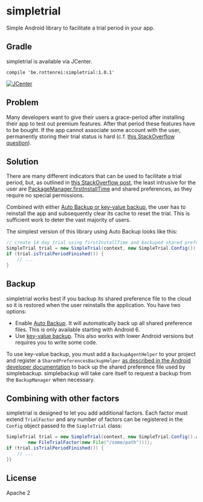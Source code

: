 # simpletrial

Simple Android library to facilitate a trial period in your app.

## Gradle

simpletrial is available via JCenter.

    compile 'be.rottenrei:simpletrial:1.0.1' 

[ ![JCenter](https://api.bintray.com/packages/karottenreibe/simpletrial/simpletrial/images/download.svg) ](https://bintray.com/karottenreibe/simpletrial/simpletrial/_latestVersion)

## Problem

Many developers want to give their users a grace-period after installing their app to test out premium features.
After that period these features have to be bought. If the app cannot associate some account with the user, permanently
storing their trial status is hard (c.f. [this StackOverflow question][1]).

## Solution

There are many different indicators that can be used to facilitate a trial period, but, as outlined in
[this StackOverflow post][2], the least intrusive for the user are [PackageManager.firstInstallTime][3]
and shared preferences, as they require no special permissions.

Combined with either [Auto Backup or key-value backup][4], the user has to reinstall the app and subsequently clear
its cache to reset the trial. This is sufficient work to deter the vast majority of users.

The simplest version of this library using Auto Backup looks like this:

```java
// create 14 day trial using firstInstallTime and backuped shared preferences
SimpleTrial trial = new SimpleTrial(context, new SimpleTrial.Config());
if (trial.isTrialPeriodFinished()) {
    // ...
}
```

## Backup

simpletrial works best if you backup its shared preference file to the cloud so it is restored when
the user reinstalls the application. You have two options:

- Enable [Auto Backup][5]. It will automatically back up all shared preference files. This is
  only available starting with Android 6.
- Use [key-value backup][6]. This also works with lower Android versions but requires you to write
  some code.

To use key-value backup, you must
add a `BackupAgentHelper` to your project and register a `SharedPreferencesBackupHelper`
[as described in the Android developer documentation][7] to back up
the shared preference file used by simplebackup. simplebackup will take care itself to request a
backup from the `BackupManager` when necessary.

## Combining with other factors

simpletrial is designed to let you add additional factors. Each factor must extend `TrialFactor`
and any number of factors can be registered in the `Config` object passed to the `SimpleTrial`
class:

```java
SimpleTrial trial = new SimpleTrial(context, new SimpleTrial.Config().addFactor(
        new FileTrialFactor(new File("/some/path"))));
if (trial.isTrialPeriodFinished()) {
    // ...
}}
```

## License

Apache 2

[1]: http://stackoverflow.com/q/995719/1396068
[2]: http://stackoverflow.com/a/42321380/1396068
[3]: https://developer.android.com/reference/android/content/pm/PackageInfo.html#firstInstallTime
[4]: https://developer.android.com/guide/topics/data/backup.html
[5]: https://developer.android.com/guide/topics/data/autobackup.html
[6]: https://developer.android.com/guide/topics/data/keyvaluebackup.html
[7]: https://developer.android.com/guide/topics/data/keyvaluebackup.html#SharedPreferences